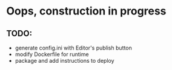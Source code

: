 # Oops, construction in progress
## TODO:
- generate config.ini with Editor's publish button
- modify Dockerfile for runtime
- package and add instructions to deploy
